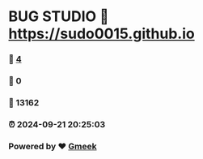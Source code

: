 # BUG STUDIO :link: https://sudo0015.github.io 
### :page_facing_up: [4](https://sudo0015.github.io/tag.html) 
### :speech_balloon: 0 
### :hibiscus: 13162 
### :alarm_clock: 2024-09-21 20:25:03 
### Powered by :heart: [Gmeek](https://github.com/Meekdai/Gmeek)
